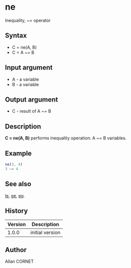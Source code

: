 # ne

Inequality, ~= operator

## Syntax

- C = ne(A, B)
- C = A ~= B

## Input argument

- A - a variable
- B - a variable

## Output argument

- C - result of A ~= B

## Description

  <p><b>C = ne(A, B)</b> performs inequality operation: A ~= B variables.</p>

## Example

```matlab
ne(3, 4)
3 ~= 4
```

## See also

[le](le.md), [ge](ge.md), [eq](eq.md).

## History

| Version | Description     |
| ------- | --------------- |
| 1.0.0   | initial version |

## Author

Allan CORNET
